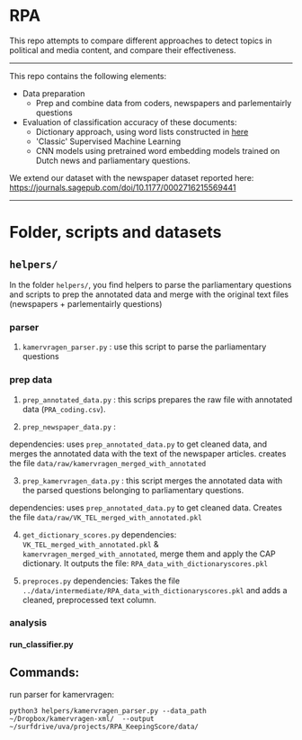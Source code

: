 # RPA
This repo attempts to compare different approaches to detect topics in political and media content, and compare their effectiveness.

---
This repo contains the following elements:

-  Data preparation
    - Prep and combine data from coders, newspapers and parlementairly questions
- Evaluation of classification accuracy of these documents:
	- Dictionary approach, using word lists constructed in [here](https://www.almendron.com/tribuna/wp-content/uploads/2017/05/CAP2013v2.pdf)
	- 'Classic' Supervised Machine Learning
	- CNN models using pretrained word embedding models trained on Dutch news and parliamentary questions.

We extend our dataset with the newspaper dataset reported here: https://journals.sagepub.com/doi/10.1177/0002716215569441

---

# Folder, scripts and datasets

## `helpers/`

In the folder `helpers/`, you find helpers to parse the parliamentary questions and scripts to prep the annotated data and merge with the original text files (newspapers + parlementairly questions)

### parser

1.  `kamervragen_parser.py` : use this script to parse the parliamentary questions

### prep data

1. `prep_annotated_data.py` : this scrips prepares the raw file with annotated data (`PRA_coding.csv`).

2.  `prep_newspaper_data.py`  :

dependencies: uses `prep_annotated_data.py` to get cleaned data, and merges the annotated data with the text of the newspaper articles. creates the file `data/raw/kamervragen_merged_with_annotated`

3.  `prep_kamervragen_data.py` : this script merges the annotated data with the parsed questions belonging to parliamentary questions.

dependencies: uses `prep_annotated_data.py` to get cleaned data. Creates the file `data/raw/VK_TEL_merged_with_annotated.pkl`

4. `get_dictionary_scores.py`
dependencies: `VK_TEL_merged_with_annotated.pkl` & `kamervragen_merged_with_annotated`, merge them and apply the CAP dictionary. It outputs the file: `RPA_data_with_dictionaryscores.pkl`

5. `preproces.py`
dependencies: Takes the file `../data/intermediate/RPA_data_with_dictionaryscores.pkl` and adds a cleaned, preprocessed text column.


### analysis

#### run_classifier.py

## Commands:

run parser for kamervragen:

```
python3 helpers/kamervragen_parser.py --data_path ~/Dropbox/kamervragen-xml/  --output ~/surfdrive/uva/projects/RPA_KeepingScore/data/

```
